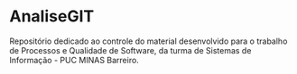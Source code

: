 # AnaliseGIT
Repositório dedicado ao controle do material desenvolvido para o trabalho de Processos e Qualidade de Software, da turma de Sistemas de Informação - PUC MINAS Barreiro.
